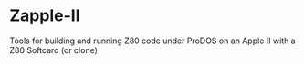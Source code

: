# Zapple-II
Tools for building and running Z80 code under ProDOS on an Apple II with a Z80 Softcard (or clone)
